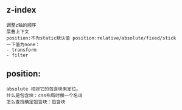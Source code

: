 ## z-index
    调整z轴的顺序
    层叠上下文
    position:不为static默认值 position:relative/absolute/fixed/stick
    一下值为none：
    - transform
    - filter
## position:
    absolute 相对它的包含块来定位。
    什么是包含块：css布局时候一个名词
    怎么查找确定包含块：包含块